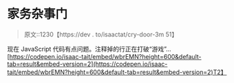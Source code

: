 # 家务杂事门

> 原文::1230【https://dev . to/isaactat/cry-door-3m 51】

现在 JavaScript 代码有点问题。注释掉的行正在打破“游戏”...
[https://codepen.io/isaac-tait/embed/wbrEMN?height=600&default-tab=result&embed-version=2](https://codepen.io/isaac-tait/embed/wbrEMN?height=600&default-tab=result&embed-version=2)T2】